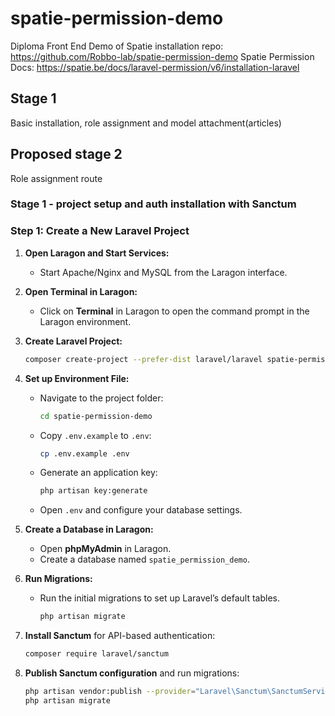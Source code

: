 # spatie-permission-demo

Diploma Front End Demo of Spatie installation
repo: https://github.com/Robbo-lab/spatie-permission-demo
Spatie Permission Docs: https://spatie.be/docs/laravel-permission/v6/installation-laravel

## Stage 1

Basic installation, role assignment and model attachment(articles)

## Proposed stage 2

Role assignment route

### Stage 1 - project setup and auth installation with Sanctum

### **Step 1: Create a New Laravel Project**

1. **Open Laragon and Start Services:**

   - Start Apache/Nginx and MySQL from the Laragon interface.

2. **Open Terminal in Laragon:**

   - Click on **Terminal** in Laragon to open the command prompt in the Laragon environment.

3. **Create Laravel Project:**

   ```bash
   composer create-project --prefer-dist laravel/laravel spatie-permission-demo
   ```

4. **Set up Environment File:**

   - Navigate to the project folder:
     ```bash
     cd spatie-permission-demo
     ```
   - Copy `.env.example` to `.env`:
     ```bash
     cp .env.example .env
     ```
   - Generate an application key:
     ```bash
     php artisan key:generate
     ```
   - Open `.env` and configure your database settings.

5. **Create a Database in Laragon:**

   - Open **phpMyAdmin** in Laragon.
   - Create a database named `spatie_permission_demo`.

6. **Run Migrations:**

   - Run the initial migrations to set up Laravel’s default tables.
     ```bash
     php artisan migrate
     ```

7. **Install Sanctum** for API-based authentication:

   ```bash
   composer require laravel/sanctum
   ```

8. **Publish Sanctum configuration** and run migrations:

   ```bash
   php artisan vendor:publish --provider="Laravel\Sanctum\SanctumServiceProvider"
   php artisan migrate
   ```
